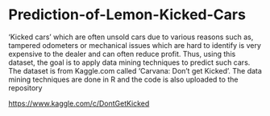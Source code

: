 # Prediction-of-Lemon-Kicked-Cars

‘Kicked cars’ which are often unsold cars due to various reasons such as, tampered odometers or mechanical issues which are hard to identify is very expensive to the dealer and can often reduce profit. Thus, using this dataset, the goal is to apply data mining techniques to predict such cars. The dataset is from Kaggle.com called ‘Carvana: Don’t get Kicked’. The data mining techniques are done in R and the code is also uploaded to the repository

https://www.kaggle.com/c/DontGetKicked

